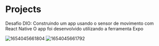 # Projects

Desafio DIO: Construindo um app usando o sensor de movimento com React Native
O app foi desenvolvido utilizando a ferramenta Expo

![1654045661804](https://user-images.githubusercontent.com/47044643/171308260-88a1a756-0580-44d9-9a53-47dd723caf09.jpg)
![1654045661792](https://user-images.githubusercontent.com/47044643/171308274-64ec8d3c-ea4a-475d-975f-82171ddd67f5.jpg)

